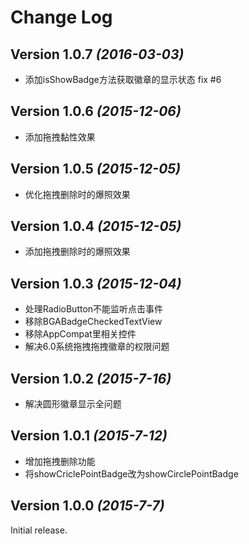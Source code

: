 Change Log
==========

Version 1.0.7 *(2016-03-03)*
----------------------------

- 添加isShowBadge方法获取徽章的显示状态  fix #6

Version 1.0.6 *(2015-12-06)*
----------------------------

- 添加拖拽黏性效果

Version 1.0.5 *(2015-12-05)*
----------------------------

- 优化拖拽删除时的爆照效果

Version 1.0.4 *(2015-12-05)*
----------------------------

- 添加拖拽删除时的爆照效果

Version 1.0.3 *(2015-12-04)*
----------------------------

- 处理RadioButton不能监听点击事件
- 移除BGABadgeCheckedTextView
- 移除AppCompat里相关控件
- 解决6.0系统拖拽拖拽徽章的权限问题

Version 1.0.2 *(2015-7-16)*
----------------------------

- 解决圆形徽章显示全问题

Version 1.0.1 *(2015-7-12)*
----------------------------

- 增加拖拽删除功能
- 将showCriclePointBadge改为showCirclePointBadge

Version 1.0.0 *(2015-7-7)*
----------------------------

Initial release.